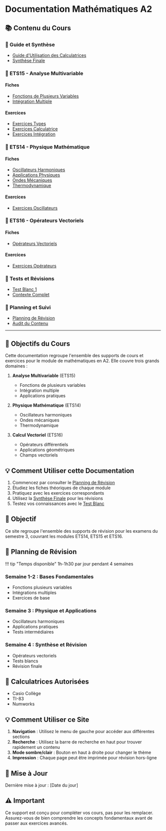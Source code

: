 # Documentation Mathématiques A2

## 📚 Contenu du Cours

### 📖 Guide et Synthèse
- [Guide d'Utilisation des Calculatrices](guide/Guide_Calculatrices.md)
- [Synthèse Finale](guide/Synthese_Finale.md)

### 🎯 ETS15 - Analyse Multivariable
#### Fiches
- [Fonctions de Plusieurs Variables](ETS15/Fiches/1_FonctionsPlusieursVariables.md)
- [Intégration Multiple](ETS15/Fiches/2_IntegrationMultiple.md)

#### Exercices
- [Exercices Types](ETS15/Exercices/1_ExercicesTypes.md)
- [Exercices Calculatrice](ETS15/Exercices/2_ExercicesCalculatrice.md)
- [Exercices Intégration](ETS15/Exercices/3_ExercicesIntegration.md)

### 🌊 ETS14 - Physique Mathématique
#### Fiches
- [Oscillateurs Harmoniques](ETS14/Fiches/1_OscillateursHarmoniques.md)
- [Applications Physiques](ETS14/Fiches/2_ApplicationsPhysiques.md)
- [Ondes Mécaniques](ETS14/Fiches/3_OndesMecaniques.md)
- [Thermodynamique](ETS14/Fiches/4_Thermodynamique.md)

#### Exercices
- [Exercices Oscillateurs](ETS14/Exercices/1_ExercicesOscillateurs.md)

### 🔄 ETS16 - Opérateurs Vectoriels
#### Fiches
- [Opérateurs Vectoriels](ETS16/Fiches/1_OperateursVectoriels.md)

#### Exercices
- [Exercices Opérateurs](ETS16/Exercices/1_ExercicesOperateurs.md)

### 📝 Tests et Révisions
- [Test Blanc 1](tests/Test1.md)
- [Contexte Complet](tests/CONTEXTE_COMPLET.md)

### 📅 Planning et Suivi
- [Planning de Révision](Planning_Revision.md)
- [Audit du Contenu](audit_contenu.md)

---

## 🎯 Objectifs du Cours

Cette documentation regroupe l'ensemble des supports de cours et exercices pour le module de mathématiques en A2. Elle couvre trois grands domaines :

1. **Analyse Multivariable** (ETS15)
   - Fonctions de plusieurs variables
   - Intégration multiple
   - Applications pratiques

2. **Physique Mathématique** (ETS14)
   - Oscillateurs harmoniques
   - Ondes mécaniques
   - Thermodynamique

3. **Calcul Vectoriel** (ETS16)
   - Opérateurs différentiels
   - Applications géométriques
   - Champs vectoriels

## 💡 Comment Utiliser cette Documentation

1. Commencez par consulter le [Planning de Révision](Planning_Revision.md)
2. Étudiez les fiches théoriques de chaque module
3. Pratiquez avec les exercices correspondants
4. Utilisez la [Synthèse Finale](guide/Synthese_Finale.md) pour les révisions
5. Testez vos connaissances avec le [Test Blanc](tests/Test1.md)

## 🎯 Objectif
Ce site regroupe l'ensemble des supports de révision pour les examens du semestre 3, couvrant les modules ETS14, ETS15 et ETS16.

## 📅 Planning de Révision

!!! tip "Temps disponible"
    1h-1h30 par jour pendant 4 semaines

### Semaine 1-2 : Bases Fondamentales
- Fonctions plusieurs variables
- Intégrations multiples
- Exercices de base

### Semaine 3 : Physique et Applications
- Oscillateurs harmoniques
- Applications pratiques
- Tests intermédiaires

### Semaine 4 : Synthèse et Révision
- Opérateurs vectoriels
- Tests blancs
- Révision finale

## 🧮 Calculatrices Autorisées
- Casio Collège
- TI-83
- Numworks

## 💡 Comment Utiliser ce Site

1. **Navigation** : Utilisez le menu de gauche pour accéder aux différentes sections
2. **Recherche** : Utilisez la barre de recherche en haut pour trouver rapidement un contenu
3. **Mode sombre/clair** : Bouton en haut à droite pour changer le thème
4. **Impression** : Chaque page peut être imprimée pour révision hors-ligne

## 🔄 Mise à Jour
Dernière mise à jour : [Date du jour]

## ⚠️ Important
Ce support est conçu pour compléter vos cours, pas pour les remplacer. Assurez-vous de bien comprendre les concepts fondamentaux avant de passer aux exercices avancés. 